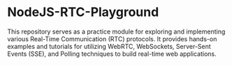 # NodeJS-RTC-Playground
This repository serves as a practice module for exploring and implementing various Real-Time Communication (RTC) protocols. It provides hands-on examples and tutorials for utilizing WebRTC, WebSockets, Server-Sent Events (SSE), and Polling techniques to build real-time web applications.
